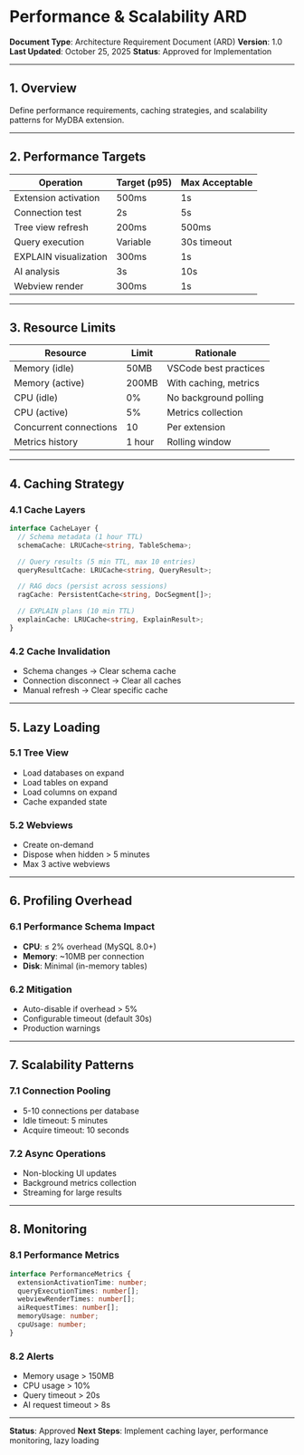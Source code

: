 # Performance & Scalability ARD

**Document Type**: Architecture Requirement Document (ARD)
**Version**: 1.0
**Last Updated**: October 25, 2025
**Status**: Approved for Implementation

---

## 1. Overview

Define performance requirements, caching strategies, and scalability patterns for MyDBA extension.

---

## 2. Performance Targets

| Operation | Target (p95) | Max Acceptable |
|-----------|--------------|----------------|
| Extension activation | 500ms | 1s |
| Connection test | 2s | 5s |
| Tree view refresh | 200ms | 500ms |
| Query execution | Variable | 30s timeout |
| EXPLAIN visualization | 300ms | 1s |
| AI analysis | 3s | 10s |
| Webview render | 300ms | 1s |

---

## 3. Resource Limits

| Resource | Limit | Rationale |
|----------|-------|-----------|
| Memory (idle) | 50MB | VSCode best practices |
| Memory (active) | 200MB | With caching, metrics |
| CPU (idle) | 0% | No background polling |
| CPU (active) | 5% | Metrics collection |
| Concurrent connections | 10 | Per extension |
| Metrics history | 1 hour | Rolling window |

---

## 4. Caching Strategy

### 4.1 Cache Layers
```typescript
interface CacheLayer {
  // Schema metadata (1 hour TTL)
  schemaCache: LRUCache<string, TableSchema>;

  // Query results (5 min TTL, max 10 entries)
  queryResultCache: LRUCache<string, QueryResult>;

  // RAG docs (persist across sessions)
  ragCache: PersistentCache<string, DocSegment[]>;

  // EXPLAIN plans (10 min TTL)
  explainCache: LRUCache<string, ExplainResult>;
}
```

### 4.2 Cache Invalidation
- Schema changes → Clear schema cache
- Connection disconnect → Clear all caches
- Manual refresh → Clear specific cache

---

## 5. Lazy Loading

### 5.1 Tree View
- Load databases on expand
- Load tables on expand
- Load columns on expand
- Cache expanded state

### 5.2 Webviews
- Create on-demand
- Dispose when hidden > 5 minutes
- Max 3 active webviews

---

## 6. Profiling Overhead

### 6.1 Performance Schema Impact
- **CPU**: ≤ 2% overhead (MySQL 8.0+)
- **Memory**: ~10MB per connection
- **Disk**: Minimal (in-memory tables)

### 6.2 Mitigation
- Auto-disable if overhead > 5%
- Configurable timeout (default 30s)
- Production warnings

---

## 7. Scalability Patterns

### 7.1 Connection Pooling
- 5-10 connections per database
- Idle timeout: 5 minutes
- Acquire timeout: 10 seconds

### 7.2 Async Operations
- Non-blocking UI updates
- Background metrics collection
- Streaming for large results

---

## 8. Monitoring

### 8.1 Performance Metrics
```typescript
interface PerformanceMetrics {
  extensionActivationTime: number;
  queryExecutionTimes: number[];
  webviewRenderTimes: number[];
  aiRequestTimes: number[];
  memoryUsage: number;
  cpuUsage: number;
}
```

### 8.2 Alerts
- Memory usage > 150MB
- CPU usage > 10%
- Query timeout > 20s
- AI request timeout > 8s

---

**Status**: Approved
**Next Steps**: Implement caching layer, performance monitoring, lazy loading

